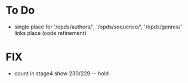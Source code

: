 # To Do

- single place for '/opds/authors/', '/opds/sequence/', '/opds/genres/' links place (code refinement)

# FIX

- count in stage4 show 230/229 -- hold
